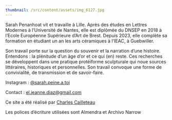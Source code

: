 ```yaml
---
thumbnail: /src/content/assets/img_6127.jpg
---
```


Sarah Penanhoat vit et travaille à Lille. Après des études en Lettres Modernes à l’Université de Nantes, elle est diplômée du DNSEP en 2018 à l’Ecole Européenne Supérieure d’Art de Brest. Depuis 2023, elle complète sa formation en étudiant un an les arts céramiques à l'IEAC, à Guebwiller.

Son travail porte sur la question du souvenir et la narration d’une histoire. Entendons : la plénitude d’un âge d’or et ce qui (en) reste. Ces recherches se développent dans une pratique protéiforme sculpturale qui noue sources littéraires, historiques et personnelles. Son travail convoque une forme de convivialité, de transmission et de savoir-faire.

Instagram : [@sarah.peine.a.toi](https://www.instagram.com/sarah.peine.a.toi/)

Contact : [el.jeanne.diaz@gmail.com](mailto:el.jeanne.diaz@gmail.com)

Ce site a été réalisé par [Charles Cailleteau](mailto:charles.cailleteau@gmail.com)

Les polices d’écriture utilisées sont Almendra et Archivo Narrow
